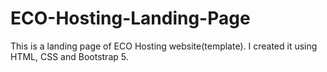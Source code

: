 # ECO-Hosting-Landing-Page
This is a landing page of ECO Hosting website(template). I created it using HTML, CSS and Bootstrap 5.
